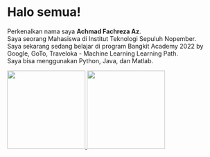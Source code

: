 # Halo semua! 
Perkenalkan nama saya **Achmad Fachreza Az**.\
Saya seorang Mahasiswa di Institut Teknologi Sepuluh Nopember.\
Saya sekarang sedang belajar di program Bangkit Academy 2022 by Google, GoTo, Traveloka - Machine Learning Learning Path.\
Saya bisa menggunakan Python, Java, dan Matlab.
<p align="left">
<a href="https://github.com/gilangadhan">
  <img height="180em" src="https://github-readme-stats-eight-theta.vercel.app/api?username=EchaAz&show_icons=true&theme=algolia&include_all_commits=true&count_private=true"/>
  <img height="180em" src="https://github-readme-stats-eight-theta.vercel.app/api/top-langs/?username=EchaAz&layout=compact&langs_count=8&theme=algolia"/>
</a>
</p>
